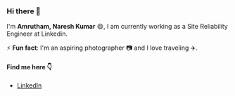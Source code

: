 ### Hi there 👋

<!--
**nareshku/nareshku** is a ✨ _special_ ✨ repository because its `README.md` (this file) appears on your GitHub profile.

Here are some ideas to get you started:

- 🔭 I’m currently working on ...
- 🌱 I’m currently learning ...
- 👯 I’m looking to collaborate on ...
- 🤔 I’m looking for help with ...
- 💬 Ask me about ...
- 📫 How to reach me: ...
- 😄 Pronouns: ...
- ⚡ Fun fact: ...
-->

I'm **Amrutham, Naresh Kumar** 😄, I am currently working as a Site Reliability Engineer at Linkedin.

⚡ **Fun fact**: I'm an aspiring photographer :camera: and I love traveling :airplane:. 

#### Find me here :point_down: 
- [LinkedIn](https://www.linkedin.com/in/nareshku/) 

